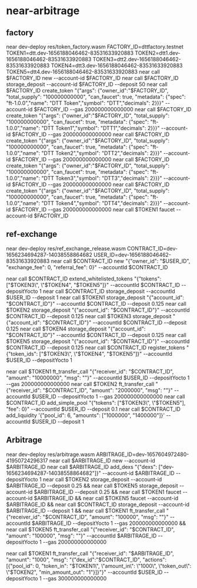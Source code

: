# near-arbitrage

## factory
near dev-deploy res/token_factory.wasm
FACTORY_ID=dttfactory.testnet
TOKEN1=dtt.dev-1656188046462-83531633920883
TOKEN2=dtt1.dev-1656188046462-83531633920883
TOKEN3=dtt2.dev-1656188046462-83531633920883
TOKEN4=dtt3.dev-1656188046462-83531633920883
TOKEN5=dtt4.dev-1656188046462-83531633920883
near call $FACTORY_ID new --account-id $FACTORY_ID
near call $FACTORY_ID storage_deposit --account-id $FACTORY_ID --deposit 50
near call $FACTORY_ID create_token "{"args": {"owner_id":\"$FACTORY_ID\", "total_supply": "100000000000", "can_faucet": true, "metadata": {"spec": "ft-1.0.0","name": "DTT Token","symbol": "DTT","decimals": 2}}}" --account-id $FACTORY_ID --gas 200000000000000
near call $FACTORY_ID create_token "{\"args\": {\"owner_id\":\"$FACTORY_ID\", \"total_supply\": \"100000000000\", \"can_faucet\": true, \"metadata\": {\"spec\": \"ft-1.0.0\",\"name\": \"DTT Token1\",\"symbol\": \"DTT1\",\"decimals\": 2}}}" --account-id $FACTORY_ID --gas 200000000000000
near call $FACTORY_ID create_token "{\"args\": {\"owner_id\":\"$FACTORY_ID\", \"total_supply\": \"100000000000\", \"can_faucet\": true, \"metadata\": {\"spec\": \"ft-1.0.0\",\"name\": \"DTT Token2\",\"symbol\": \"DTT2\",\"decimals\": 2}}}" --account-id $FACTORY_ID --gas 200000000000000
near call $FACTORY_ID create_token "{\"args\": {\"owner_id\":\"$FACTORY_ID\", \"total_supply\": \"100000000000\", \"can_faucet\": true, \"metadata\": {\"spec\": \"ft-1.0.0\",\"name\": \"DTT Token3\",\"symbol\": \"DTT3\",\"decimals\": 2}}}" --account-id $FACTORY_ID --gas 200000000000000
near call $FACTORY_ID create_token "{\"args\": {\"owner_id\":\"$FACTORY_ID\", \"total_supply\": \"100000000000\", \"can_faucet\": true, \"metadata\": {\"spec\": \"ft-1.0.0\",\"name\": \"DTT Token4\",\"symbol\": \"DTT4\",\"decimals\": 2}}}" --account-id $FACTORY_ID --gas 200000000000000
near call $TOKEN1 faucet --account-id $FACTORY_ID

## ref-exchange
near dev-deploy res/ref_exchange_release.wasm
CONTRACT_ID=dev-1656234694287-14038558864682
USER_ID=dev-1656188046462-83531633920883
near call $CONTRACT_ID new "{\"owner_id\": \"$USER_ID\", \"exchange_fee\": 0, \"referral_fee\": 0}" --accountId $CONTRACT_ID

near call $CONTRACT_ID extend_whitelisted_tokens "{\"tokens\": [\"$TOKEN3\", \"$TOKEN4\", \"$TOKEN5\"]}" --accountId $CONTRACT_ID --depositYocto 1
near call $CONTRACT_ID storage_deposit --accountId $USER_ID --deposit 1
near call $TOKEN1 storage_deposit "{\"account_id\": \"$CONTRACT_ID\"}" --accountId $CONTRACT_ID --deposit 0.125
near call $TOKEN2 storage_deposit "{\"account_id\": \"$CONTRACT_ID\"}" --accountId $CONTRACT_ID --deposit 0.125
near call $TOKEN3 storage_deposit "{\"account_id\": \"$CONTRACT_ID\"}" --accountId $CONTRACT_ID --deposit 0.125
near call $TOKEN4 storage_deposit "{\"account_id\": \"$CONTRACT_ID\"}" --accountId $CONTRACT_ID --deposit 0.125
near call $TOKEN5 storage_deposit "{\"account_id\": \"$CONTRACT_ID\"}" --accountId $CONTRACT_ID --deposit 0.125
near call $CONTRACT_ID register_tokens "{\"token_ids\": [\"$TOKEN3\", \"$TOKEN4\", \"$TOKEN5\"]}" --accountId $USER_ID --depositYocto 1

near call $TOKEN1 ft_transfer_call "{\"receiver_id\": \"$CONTRACT_ID\", \"amount\": \"10000000\", \"msg\": \"\"}" --accountId $USER_ID --depositYocto 1 --gas 200000000000000
near call $TOKEN2 ft_transfer_call "{\"receiver_id\": \"$CONTRACT_ID\", \"amount\": \"2000000\", \"msg\": \"\"}" --accountId $USER_ID --depositYocto 1 --gas 200000000000000
near call $CONTRACT_ID add_simple_pool "{\"tokens\": [\"$TOKEN3\", \"$TOKEN5\"], \"fee\": 0}" --accountId $USER_ID --deposit 0.1
near call $CONTRACT_ID add_liquidity '{"pool_id": 6, "amounts": ["1000000", "1400000"]}' --accountId $USER_ID --deposit 1

## Arbitrage
near dev-deploy res/arbitrage.wasm
ARBITRAGE_ID=dev-1657604972480-41950724296317
near call $ARBITRAGE_ID new --account-id $ARBITRAGE_ID
near call $ARBITRAGE_ID add_dexs "{\"dexs\": [\"dev-1656234694287-14038558864682\"]}" --account-id $ARBITRAGE_ID --depositYocto 1
near call $TOKEN2 storage_deposit --account-id $ARBITRAGE_ID --deposit 0.25 && near call $TOKEN5 storage_deposit --account-id $ARBITRAGE_ID --deposit 0.25 && near call $TOKEN1 faucet --account-id $ARBITRAGE_ID && near call $TOKEN5 faucet --account-id $ARBITRAGE_ID && near call $CONTRACT_ID storage_deposit --account-id $ARBITRAGE_ID --deposit 1 && near call $TOKEN1 ft_transfer_call "{\"receiver_id\": \"$CONTRACT_ID\", \"amount\": \"100000\", \"msg\": \"\"}" --accountId $ARBITRAGE_ID --depositYocto 1 --gas 200000000000000 && near call $TOKEN5 ft_transfer_call "{\"receiver_id\": \"$CONTRACT_ID\", \"amount\": \"100000\", \"msg\": \"\"}" --accountId $ARBITRAGE_ID --depositYocto 1 --gas 200000000000000

near call $TOKEN1 ft_transfer_call "{\"receiver_id\": \"$ARBITRAGE_ID\", \"amount\": \"1000\", \"msg\": \"{\"dex_id\":\"$CONTRACT_ID\", \"actions\": [{\"pool_id\": 0, \"token_in\": \"$TOKEN1\", \"amount_in\": \"1000\", \"token_out\": \"$TOKEN2\", \"min_amount_out\": \"1\"}]}\"}" --accountId $USER_ID --depositYocto 1 --gas 300000000000000
